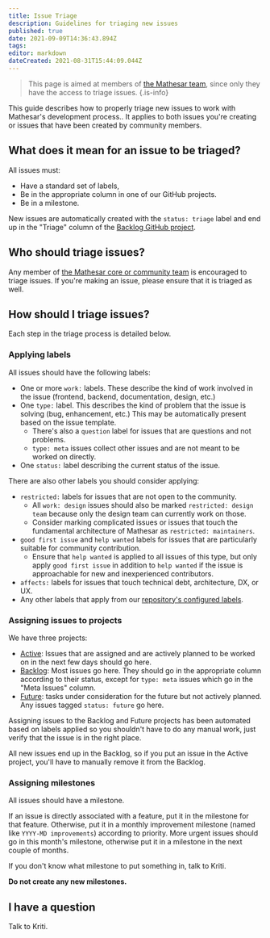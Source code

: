 ```yaml
---
title: Issue Triage
description: Guidelines for triaging new issues
published: true
date: 2021-09-09T14:36:43.894Z
tags: 
editor: markdown
dateCreated: 2021-08-31T15:44:09.044Z
---
```


> This page is aimed at members of [the Mathesar team](/team), since only they have the access to triage issues.
{.is-info}

This guide describes how to properly triage new issues to work with Mathesar's development process.. It applies to both issues you're creating or issues that have been created by community members.

## What does it mean for an issue to be triaged?
All issues must:
- Have a standard set of labels,
- Be in the appropriate column in one of our GitHub projects.
- Be in a milestone.

New issues are automatically created with the `status: triage` label and end up in the "Triage" column of the [Backlog GitHub project](https://github.com/centerofci/mathesar/projects/2).

## Who should triage issues?
Any member of [the Mathesar core or community team](/team) is encouraged to triage issues. If you're making an issue, please ensure that it is triaged as well.

## How should I triage issues?
Each step in the triage process is detailed below.

### Applying labels
All issues should have the following labels:
- One or more `work:` labels. These describe the kind of work involved in the issue (frontend, backend, documentation, design, etc.)
- One `type:` label. This describes the kind of problem that the issue is solving (bug, enhancement, etc.) This may be automatically present based on the issue template.
  - There's also a `question` label for issues that are questions and not problems.
  - `type: meta` issues collect other issues and are not meant to be worked on directly.
- One `status:` label describing the current status of the issue.  

There are also other labels you should consider applying:
- `restricted:` labels for issues that are not open to the community.
  - All `work: design` issues should also be marked `restricted: design team` because only the design team can currently work on those.
  - Consider marking complicated issues or issues that touch the fundamental architecture of Mathesar as `restricted: maintainers`.
- `good first issue` and `help wanted` labels for issues that are particularly suitable for community contribution.
  - Ensure that `help wanted` is applied to all issues of this type, but only apply `good first issue` in addition to `help wanted` if the issue is approachable for new and inexperienced contributors.
- `affects:` labels for issues that touch technical debt, architecture, DX, or UX.
- Any other labels that apply from our [repository's configured labels](https://github.com/centerofci/mathesar/labels).

### Assigning issues to projects
We have three projects:
- [Active](https://github.com/centerofci/mathesar/projects/1): Issues that are assigned and are actively planned to be worked on in the next few days should go here.
- [Backlog](https://github.com/centerofci/mathesar/projects/2): Most issues go here. They should go in the appropriate column according to their status, except for `type: meta` issues which go in the "Meta Issues" column.
- [Future](https://github.com/centerofci/mathesar/projects/3): tasks under consideration for the future but not actively planned. Any issues tagged `status: future` go here.

Assigning issues to the Backlog and Future projects has been automated based on labels applied so you shouldn't have to do any manual work, just verify that the issue is in the right place.

All new issues end up in the Backlog, so if you put an issue in the Active project, you'll have to manually remove it from the Backlog.

### Assigning milestones
All issues should have a milestone.

If an issue is directly associated with a feature, put it in the milestone for that feature. Otherwise, put it in a monthly improvement milestone (named like `YYYY-MD improvements`) according to priority. More urgent issues should go in this month's milestone, otherwise put it in a milestone in the next couple of months.

If you don't know what milestone to put something in, talk to Kriti.

**Do not create any new milestones.**

## I have a question
Talk to Kriti.
